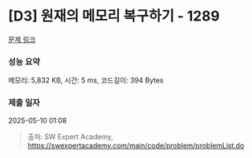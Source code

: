 # [D3] 원재의 메모리 복구하기 - 1289 

[문제 링크](https://swexpertacademy.com/main/code/problem/problemDetail.do?contestProbId=AV19AcoKI9sCFAZN) 

### 성능 요약

메모리: 5,832 KB, 시간: 5 ms, 코드길이: 394 Bytes

### 제출 일자

2025-05-10 01:08



> 출처: SW Expert Academy, https://swexpertacademy.com/main/code/problem/problemList.do